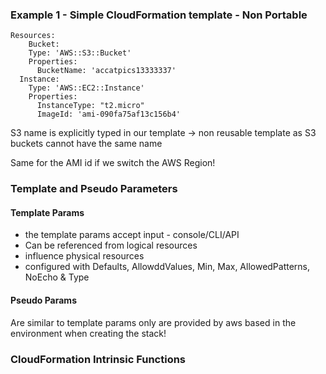 
### Example 1 - Simple CloudFormation template - Non Portable

```
Resources:
	Bucket:
    Type: 'AWS::S3::Bucket'
    Properties:
      BucketName: 'accatpics13333337'
  Instance:
    Type: 'AWS::EC2::Instance'
    Properties:
      InstanceType: "t2.micro"
      ImageId: 'ami-090fa75af13c156b4'
```

S3 name is explicitly typed in our template -> non reusable template as S3 buckets cannot have the same name

Same for the AMI id if we switch the AWS Region!

### Template and Pseudo Parameters

#### Template Params

- the template params accept input - console/CLI/API
- Can be referenced from logical resources
- influence physical resources
- configured with Defaults, AllowddValues, Min, Max, AllowedPatterns, NoEcho & Type

#### Pseudo Params

Are similar to template params only are provided by aws based in the environment when creating the stack!


### CloudFormation Intrinsic Functions


 